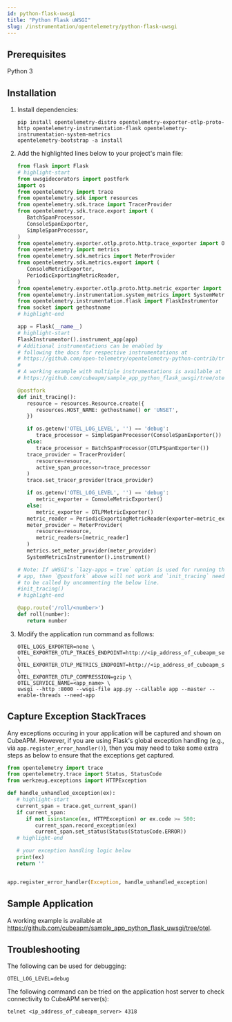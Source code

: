 ```yaml
---
id: python-flask-uwsgi
title: "Python Flask uWSGI"
slug: /instrumentation/opentelemetry/python-flask-uwsgi
---
```


## Prerequisites

Python 3

## Installation

1. Install dependencies:

   ```shell
   pip install opentelemetry-distro opentelemetry-exporter-otlp-proto-http opentelemetry-instrumentation-flask opentelemetry-instrumentation-system-metrics
   opentelemetry-bootstrap -a install
   ```

2. Add the highlighted lines below to your project's main file:

   ```python title="app.py"
   from flask import Flask
   # highlight-start
   from uwsgidecorators import postfork
   import os
   from opentelemetry import trace
   from opentelemetry.sdk import resources
   from opentelemetry.sdk.trace import TracerProvider
   from opentelemetry.sdk.trace.export import (
      BatchSpanProcessor,
      ConsoleSpanExporter,
      SimpleSpanProcessor,
   )
   from opentelemetry.exporter.otlp.proto.http.trace_exporter import OTLPSpanExporter
   from opentelemetry import metrics
   from opentelemetry.sdk.metrics import MeterProvider
   from opentelemetry.sdk.metrics.export import (
      ConsoleMetricExporter,
      PeriodicExportingMetricReader,
   )
   from opentelemetry.exporter.otlp.proto.http.metric_exporter import OTLPMetricExporter
   from opentelemetry.instrumentation.system_metrics import SystemMetricsInstrumentor
   from opentelemetry.instrumentation.flask import FlaskInstrumentor
   from socket import gethostname
   # highlight-end

   app = Flask(__name__)
   # highlight-start
   FlaskInstrumentor().instrument_app(app)
   # Additional instrumentations can be enabled by
   # following the docs for respective instrumentations at
   # https://github.com/open-telemetry/opentelemetry-python-contrib/tree/main/instrumentation
   #
   # A working example with multiple instrumentations is available at
   # https://github.com/cubeapm/sample_app_python_flask_uwsgi/tree/otel

   @postfork
   def init_tracing():
      resource = resources.Resource.create({
         resources.HOST_NAME: gethostname() or 'UNSET',
      })

      if os.getenv('OTEL_LOG_LEVEL', '') == 'debug':
         trace_processor = SimpleSpanProcessor(ConsoleSpanExporter())
      else:
         trace_processor = BatchSpanProcessor(OTLPSpanExporter())
      trace_provider = TracerProvider(
         resource=resource,
         active_span_processor=trace_processor
      )
      trace.set_tracer_provider(trace_provider)

      if os.getenv('OTEL_LOG_LEVEL', '') == 'debug':
         metric_exporter = ConsoleMetricExporter()
      else:
         metric_exporter = OTLPMetricExporter()
      metric_reader = PeriodicExportingMetricReader(exporter=metric_exporter)
      meter_provider = MeterProvider(
         resource=resource,
         metric_readers=[metric_reader]
      )
      metrics.set_meter_provider(meter_provider)
      SystemMetricsInstrumentor().instrument()

   # Note: If uWSGI's `lazy-apps = true` option is used for running the
   # app, then `@postfork` above will not work and `init_tracing` needs
   # to be called by uncommenting the below line.
   #init_tracing()
   # highlight-end

   @app.route('/roll/<number>')
   def roll(number):
      return number
   ```

3. Modify the application run command as follows:

   ```shell
   OTEL_LOGS_EXPORTER=none \
   OTEL_EXPORTER_OTLP_TRACES_ENDPOINT=http://<ip_address_of_cubeapm_server>:4318/v1/traces \
   OTEL_EXPORTER_OTLP_METRICS_ENDPOINT=http://<ip_address_of_cubeapm_server>:3130/api/metrics/v1/save/otlp \
   OTEL_EXPORTER_OTLP_COMPRESSION=gzip \
   OTEL_SERVICE_NAME=<app_name> \
   uwsgi --http :8000 --wsgi-file app.py --callable app --master --enable-threads --need-app
   ```

## Capture Exception StackTraces

Any exceptions occuring in your application will be captured and shown on CubeAPM. However, if you are using Flask's global exception handling (e.g., via `app.register_error_handler()`), then you may need to take some extra steps as below to ensure that the exceptions get captured.

```python
from opentelemetry import trace
from opentelemetry.trace import Status, StatusCode
from werkzeug.exceptions import HTTPException

def handle_unhandled_exception(ex):
   # highlight-start
   current_span = trace.get_current_span()
   if current_span:
      if not isinstance(ex, HTTPException) or ex.code >= 500:
         current_span.record_exception(ex)
         current_span.set_status(Status(StatusCode.ERROR))
   # highlight-end

   # your exception handling logic below
   print(ex)
   return ''


app.register_error_handler(Exception, handle_unhandled_exception)
```

## Sample Application

A working example is available at https://github.com/cubeapm/sample_app_python_flask_uwsgi/tree/otel.

## Troubleshooting

The following can be used for debugging:

```shell
OTEL_LOG_LEVEL=debug
```

The following command can be tried on the application host server to check connectivity to CubeAPM server(s):

```shell
telnet <ip_address_of_cubeapm_server> 4318
```
